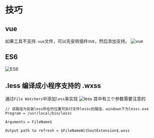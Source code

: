 # 技巧

## vue
如果工具不支持`.vue`文件，可以先安转插件`VUE`，然后添加支持。
![vue](http://q04rnakch.bkt.clouddn.com/webStorm/vue.png!84dd)

## ES6
![ES6](http://q04rnakch.bkt.clouddn.com/webStorm/es6.png!84dd)

## .less 编译成小程序支持的 .wxss
通过`File Watchers`中添加`less`来实现
![less](http://q04rnakch.bkt.clouddn.com/webStorm/less.png!84dd)
其中有三个参数需要注意的
```
// 该路径为安装less所在的位置可执行文件lessc的路径，windown下为lessc.exe
Program = /usr/local/bin/lessc

Arguments = FileName$

Output path to refresh = $FileNameWithoutExtension$.wxss
```
 
